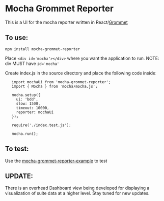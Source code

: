 # Mocha Grommet Reporter

This is a UI for the mocha reporter written in React/[Grommet](https://grommet.github.io/)

## To use:

`npm install mocha-grommet-reporter`

Place `<div id='mocha'></div>` where you want the application to run. NOTE: div MUST have `id='mocha'`

Create index.js in the source directory and place the following code inside:

```
   import mochaUi from 'mocha-grommet-reporter';
   import { Mocha } from 'mocha/mocha.js';
   
   mocha.setup({
     ui: 'bdd',
     slow: 1500,
     timeout: 10000,
     reporter: mochaUi
   });
   
   require('./index.test.js');
   
   mocha.run();
```
 
## To test:

Use the [mocha-grommet-reporter-example](https://github.com/michaelplazek/mocha-grommet-reporter-example.git) to test 
   
## UPDATE: 

There is an overhead Dashboard view being developed for displaying a visualization of suite data at a higher level. Stay tuned for new updates. 
